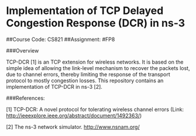 # Implementation of TCP Delayed Congestion Response (DCR) in ns-3
##Course Code: CS821
##Assignment:  #FP8 

###Overview

TCP-DCR [1] is an TCP extension for wireless networks. It is based on the simple idea of allowing the link-level mechanism to recover the packets lost, due to channel errors, thereby limiting the response of the transport protocol to mostly congestion losses. This repository contains an implementation of TCP-DCR in ns-3 [2].

###References:


[1]  TCP-DCR: A novel protocol for tolerating wireless channel errors (Link:   
http://ieeexplore.ieee.org/abstract/document/1492363/)

[2]  The ns-3 network simulator. http://www.nsnam.org/


